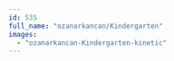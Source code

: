 ```yaml
---
id: 535
full_name: "ozanarkancan/Kindergarten"
images: 
  - "ozanarkancan-Kindergarten-kinetic"
---
```

